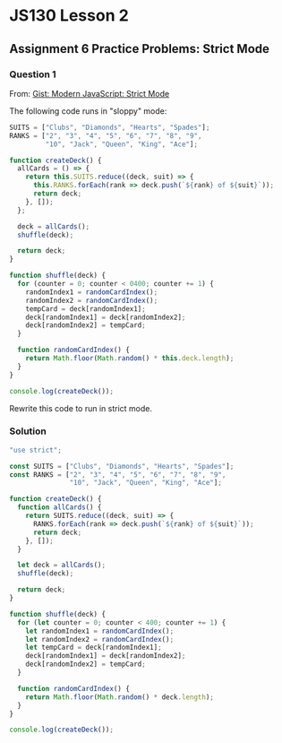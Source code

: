 # JS130 Lesson 2

## Assignment 6 Practice Problems: Strict Mode

### Question 1

From: [Gist: Modern JavaScript: Strict Mode](https://launchschool.com/gists/406ba491)

The following code runs in "sloppy" mode:

```js
SUITS = ["Clubs", "Diamonds", "Hearts", "Spades"];
RANKS = ["2", "3", "4", "5", "6", "7", "8", "9",
         "10", "Jack", "Queen", "King", "Ace"];

function createDeck() {
  allCards = () => {
    return this.SUITS.reduce((deck, suit) => {
      this.RANKS.forEach(rank => deck.push(`${rank} of ${suit}`));
      return deck;
    }, []);
  };

  deck = allCards();
  shuffle(deck);

  return deck;
}

function shuffle(deck) {
  for (counter = 0; counter < 0400; counter += 1) {
    randomIndex1 = randomCardIndex();
    randomIndex2 = randomCardIndex();
    tempCard = deck[randomIndex1];
    deck[randomIndex1] = deck[randomIndex2];
    deck[randomIndex2] = tempCard;
  }

  function randomCardIndex() {
    return Math.floor(Math.random() * this.deck.length);
  }
}

console.log(createDeck());
```

Rewrite this code to run in strict mode.

### Solution

```js
"use strict";

const SUITS = ["Clubs", "Diamonds", "Hearts", "Spades"];
const RANKS = ["2", "3", "4", "5", "6", "7", "8", "9",
               "10", "Jack", "Queen", "King", "Ace"];

function createDeck() {
  function allCards() {
    return SUITS.reduce((deck, suit) => {
      RANKS.forEach(rank => deck.push(`${rank} of ${suit}`));
      return deck;
    }, []);
  }

  let deck = allCards();
  shuffle(deck);

  return deck;
}

function shuffle(deck) {
  for (let counter = 0; counter < 400; counter += 1) {
    let randomIndex1 = randomCardIndex();
    let randomIndex2 = randomCardIndex();
    let tempCard = deck[randomIndex1];
    deck[randomIndex1] = deck[randomIndex2];
    deck[randomIndex2] = tempCard;
  }

  function randomCardIndex() {
    return Math.floor(Math.random() * deck.length);
  }
}

console.log(createDeck());
```
